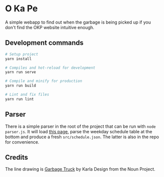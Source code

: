 # O Ka Pe
A simple webapp to find out when the garbage is being picked up if you don't find the OKP website intuitive enough.

## Development commands
```bash
# Setup project
yarn install

# Compiles and hot-reload for development
yarn run serve

# Compile and minify for production
yarn run build

# Lint and fix files
yarn run lint
```

## Parser
There is a simple parser in the root of the project that can be run with `node parser.js`. It will load [this page](https://okp.si/jsnaga_urniki_odvoza_gospodinjstvo_2019.php), parse the weekday schedule table at the bottom and produce a fresh `src/schedule.json`. The latter is also in the repo for convenience.

## Credits
The line drawing is [Garbage Truck](https://thenounproject.com/browse/?i=1815676) by Karla Design from the Noun Project.
